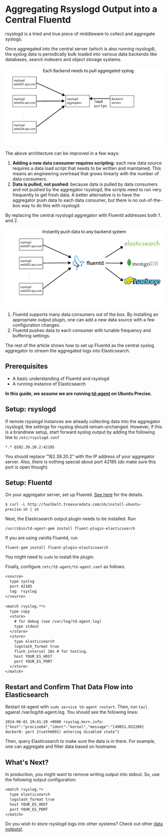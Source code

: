 # Aggregating Rsyslogd Output into a Central Fluentd

rsyslogd is a tried and true piece of middleware to collect and aggregate syslogs.

Once aggregated into the central server (which is also running rsyslogd), the syslog data
is periodically bulk loaded into various data backends like databases, search indexers
and object storage systems.

<img src="/assets/img/recipes/before-fluentd-rsyslogd.png"/>

The above architecture can be improved in a few ways:

1. **Adding a new data consumer requires scripting**: each new data source requires a data load script
that needs to be written and maintained. This means an engineering overhead that grows linearly with the
number of data consumers.
2. **Data is pulled, not pushed**: because data is pulled by data consumers and not
pushed by the aggregator rsyslogd, the scripts need to run very frequently to get fresh data.
A better alternative is to have the aggregator push data to each data consumer, but there is
no out-of-the-box way to do this with rsyslogd.

By replacing the central rsyslogd aggregator with Fluentd addresses both 1. and 2.

<img src="/assets/img/recipes/after-fluentd-rsyslogd.png"/>

1. Fluentd supports many data consumers out of the box. By installing an appropriate output plugin,
one can add a new data source with a few configuration changes.
2. Fluentd pushes data to each consumer with tunable frequency and buffering settings.

The rest of the article shows how to set up Fluentd as the central syslog aggregator to
stream the aggregated logs into Elasticsearch.

## Prerequisites

- A basic understanding of Fluentd and rsyslogd
- A running instance of Elasticsearch

**In this guide, we assume we are running [td-agent](/download) on Ubuntu Precise.**

## Setup: rsyslogd

If remote rsyslogd instances are already collecting data into the aggregator rsyslogd,
the settings for rsyslog should remain unchanged. However, if this is a brandnew setup,
start forward syslog output by adding the following line to `/etc/rsyslogd.conf`

```
*.* @182.39.20.2:42185
```

You should replace "182.39.20.2" with the IP address of your aggregator server. Also,
there is nothing special about port 42185 (do make sure this port is open though).

## Setup: Fluentd

On your aggregator server, set up Fluentd. [See here](/download) for the details.

```
$ curl -L http://toolbelt.treasuredata.com/sh/install-ubuntu-precise.sh | sh 
```

Next, the Elasticsearch output plugin needs to be installed. Run

```
/usr/sbin/td-agent-gem install fluent-plugin-elasticsearch
```

If you are using vanilla Fluentd, run

```
fluent-gem install fluent-plugin-elasticsearch
```

You might need to `sudo` to install the plugin.

Finally, configure `/etc/td-agent/td-agent.conf` as follows.

```
<source>
  type syslog
  port 42185
  tag  rsyslog
</source>

<match rsyslog.**>
  type copy
  <store>
    # for debug (see /var/log/td-agent.log)
    type stdout
  </store>
  <store>
    type elasticsearch
    logstash_format true
    flush_interval 10s # for testing.
    host YOUR_ES_HOST
    port YOUR_ES_PORT
  </store>
</match>
```

## Restart and Confirm That Data Flow into Elasticsearch

Restart td-agent with `sudo service td-agent restart`. Then, run `tail` against /var/log/td-agent.log. You should see the following lines:

```
2014-06-01 19:41:28 +0000 rsyslog.kern.info: {"host":"precise64","ident":"kernel","message":"[49851.032200] docker0: port 2(veth6091) entering disabled state"}
```

Then, query Elasticsearch to make sure the data is in there. For example, one can aggregate and filter data based on hostname.

## What's Next?

In production, you might want to remove writing output into stdout. So, use the following output configuration:

```
<match rsyslog.*>
  type elasticsearch
  logstash_format true
  host YOUR_ES_HOST
  port YOUR_ES_PORT
</match>
```

Do you wish to store rsyslogd logs into other systems? Check out other [data outputs!](/dataoutputs).
